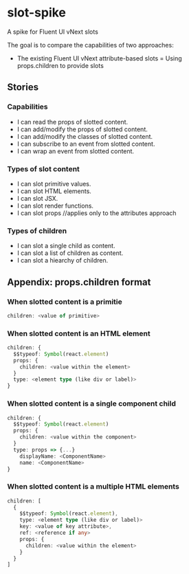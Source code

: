 # slot-spike

A spike for Fluent UI vNext slots

The goal is to compare the capabilities of two approaches:

- The existing Fluent UI vNext attribute-based slots
  = Using props.children to provide slots

## Stories

### Capabilities

- I can read the props of slotted content.
- I can add/modify the props of slotted content.
- I can add/modify the classes of slotted content.
- I can subscribe to an event from slotted content.
- I can wrap an event from slotted content.

### Types of slot content

- I can slot primitive values.
- I can slot HTML elements.
- I can slot JSX.
- I can slot render functions.
- I can slot props //applies only to the attributes approach

### Types of children

- I can slot a single child as content.
- I can slot a list of children as content.
- I can slot a hiearchy of children.

## Appendix: props.children format

### When slotted content is a primitie

```ts
children: <value of primitive>
```

### When slotted content is an HTML element

```ts
children: {
  $$typeof: Symbol(react.element)
  props: {
    children: <value within the element>
  }
  type: <element type (like div or label)>
}
```

### When slotted content is a single component child

```ts
children: {
  $$typeof: Symbol(react.element)
  props: {
    children: <value within the component>
  }
  type: props => {...}
    displayName: <ComponentName>
    name: <ComponentName>
}
```

### When slotted content is a multiple HTML elements

```ts
children: [
  {
    $$typeof: Symbol(react.element),
    type: <element type (like div or label)>
    key: <value of key attribute>,
    ref: <reference if any>
    props: {
      children: <value within the element>
    }
  }
]
```
